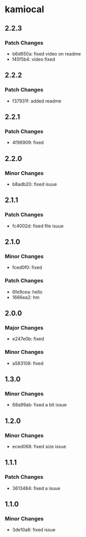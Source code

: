 # kamiocal

## 2.2.3

### Patch Changes

- b6d650a: fixed video on readme
- f45f5b4: video fixed

## 2.2.2

### Patch Changes

- f37931f: added readme

## 2.2.1

### Patch Changes

- 4f96909: fixed

## 2.2.0

### Minor Changes

- b8adb20: fixed isuue

## 2.1.1

### Patch Changes

- fc4002d: fixed file isuue

## 2.1.0

### Minor Changes

- fced0f0: fixed

### Patch Changes

- 6fe9cea: hello
- 1666ea2: hm

## 2.0.0

### Major Changes

- e247e0b: fixed

### Minor Changes

- a583108: fixed

## 1.3.0

### Minor Changes

- 68a99ab: fixed a bit issue

## 1.2.0

### Minor Changes

- eced068: fixed size issue

## 1.1.1

### Patch Changes

- 3613484: fixed a isuue

## 1.1.0

### Minor Changes

- 3de10a8: fixed issue
